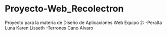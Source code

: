 # Proyecto-Web_Recolectron
Proyecto para la materia de Diseño de Aplicaciones Web
Equipo 2:
-Peralta Luna Karen Lisseth
-Terrones Cano Alvaro
